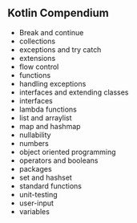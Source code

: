 ## Kotlin Compendium

- Break and continue
- collections
- exceptions and try catch
- extensions
- flow control
- functions
- handling exceptions
- interfaces and extending classes
- interfaces
- lambda functions
- list and arraylist
- map and hashmap
- nullability
- numbers
- object oriented programming
- operators and booleans
- packages
- set and hashset
- standard functions
- unit-testing
- user-input
- variables
